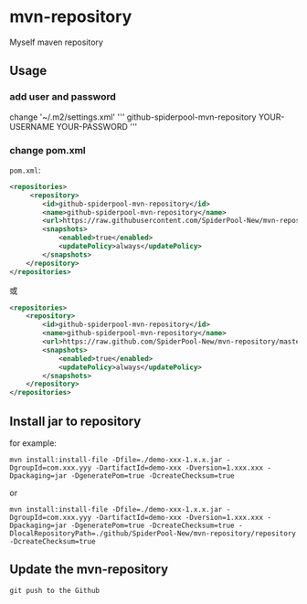 # mvn-repository
Myself maven repository

## Usage
### add user and password
change '~/.m2/settings.xml'
'''
<settings>
  <servers>
    <server>
      <id>github-spiderpool-mvn-repository</id>
      <username>YOUR-USERNAME</username>
      <password>YOUR-PASSWORD</password>
    </server>
  </servers>
</settings>
'''
### change pom.xml
`pom.xml`:
```xml
<repositories>
     <repository>
        <id>github-spiderpool-mvn-repository</id>
        <name>github-spiderpool-mvn-repository</name>
        <url>https://raw.githubusercontent.com/SpiderPool-New/mvn-repository/master/repository</url>
        <snapshots>
            <enabled>true</enabled>
            <updatePolicy>always</updatePolicy>
        </snapshots>
    </repository>
</repositories>
```
或
```xml
<repositories>
    <repository>
        <id>github-spiderpool-mvn-repository</id>
        <name>github-spiderpool-mvn-repository</name>
        <url>https://raw.github.com/SpiderPool-New/mvn-repository/master/repository</url>
        <snapshots>
            <enabled>true</enabled>
            <updatePolicy>always</updatePolicy>
        </snapshots>
    </repository>
</repositories>
```
## Install jar to  repository
for example:
```shell
mvn install:install-file -Dfile=./demo-xxx-1.x.x.jar -DgroupId=com.xxx.yyy -DartifactId=demo-xxx -Dversion=1.xxx.xxx -Dpackaging=jar -DgeneratePom=true -DcreateChecksum=true
```
or
```shell
mvn install:install-file -Dfile=./demo-xxx-1.x.x.jar -DgroupId=com.xxx.yyy -DartifactId=demo-xxx -Dversion=1.xxx.xxx -Dpackaging=jar -DgeneratePom=true -DcreateChecksum=true -DlocalRepositoryPath=./github/SpiderPool-New/mvn-repository/repository -DcreateChecksum=true
```
        
## Update the mvn-repository
```shell
git push to the Github
```
